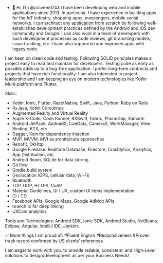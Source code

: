 - 👋 Hi, I’m @praveen1743
I have been developing web and mobile applications since 2013. In particular, I have experience in building apps for the IoT industry, shopping apps, messengers, mobile social networks.
I can architect any application from scratch by following well-established development practices defined by the Android and iOS dev community and Google. I can also work in a team of developers with such development processes as code reviews, git branching models, issue tracking, etc. I have also supported and improved apps with legacy code.

I am keen on clean code and testing. Following SOLID principles makes a project easy to read and maintain for developers. Testing code as early as possible adds up to a bug-free application.
I prefer long-term contracts and projects that have rich functionality. I am also interested in project leadership and I am keeping an eye on modern technologies like Kotlin Multi-platform and Flutter.

Skills:
- Kotlin, Ionic, Flutter, ReactNative, Swift, Java, Python, Ruby on Rails
- RxJava, Kotlin Coroutines
- Augmented Reality and Virtual Reality
- Apple X-Code, Code Runner, RXSwift, Fabric, PhoneGap, Xamarin
- Android JetPack: AndroidX, LiveData, CameraX, WorkManager, View Binding, KTX, etc.
- Dagger, Koin for dependency injection
- MVP, MVVM, MVI as architecture approaches
- Retrofit, OkHttp
- Google Firebase: Realtime Database, Firestore, Crashlytics, Analytics, App Distribution, etc.
- Android Room, SQLite for data storing
- Git flow
- Gradle build system
- Geolocation (GPS, cellular data, Wi-Fi)
- Bluetooth
- TCP, UDP, HTTPS, CoAP
- Material Guidelines, UI / UX, custom UI items implementation
- CI / CD
- Facebook APIs, Google Maps, Google AdMob APIs
- branch.io for deep linking
- UXCam analytics

Tools and Technologies: Android SDK, Ionic SDK, Android Studio, NetBeans, Eclipse, Angular, IntelliJ IDE, Jenkins.

✅ More things I am proud of:
#Fluent English
#Responsiveness
#Proven track record confirmed by US clients’ references

I am eager to work with you, to provide reliable, consistent, and High-Level solutions to design/development as per your Business Needs!

<!---
praveen1743/praveen1743 is a ✨ special ✨ repository because its `README.md` (this file) appears on your GitHub profile.
You can click the Preview link to take a look at your changes.
--->

